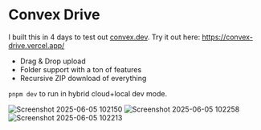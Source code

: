 # Convex Drive
  
I built this in 4 days to test out [convex.dev](https://convex.dev). Try it out here: https://convex-drive.vercel.app/

- Drag & Drop upload
- Folder support with a ton of features
- Recursive ZIP download of everything

`pnpm dev` to run in hybrid cloud+local dev mode. 

![Screenshot 2025-06-05 102150](https://github.com/user-attachments/assets/4454838f-b7a6-44d4-bb72-00752da5df2d)
![Screenshot 2025-06-05 102258](https://github.com/user-attachments/assets/d8cc4f59-d974-4e59-8964-2a770ceeadbc)
![Screenshot 2025-06-05 102213](https://github.com/user-attachments/assets/81a8e60f-425e-4c1a-b84e-41370a8235ed)


